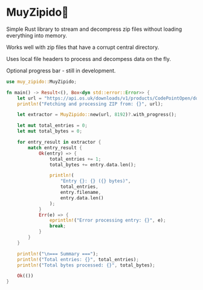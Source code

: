 # MuyZipido💨

Simple Rust library to stream and decompress zip files without loading everything into memory.

Works well with zip files that have a corrupt central directory.

Uses local file headers to process and decompess data on the fly.

Optional progress bar - still in development.

```rust
use muy_zipido::MuyZipido;

fn main() -> Result<(), Box<dyn std::error::Error>> {
    let url = "https://api.os.uk/downloads/v1/products/CodePointOpen/downloads?area=GB&format=GeoPackage&redirect";
    println!("Fetching and processing ZIP from: {}", url);

    let extractor = MuyZipido::new(url, 8192)?.with_progress();

    let mut total_entries = 0;
    let mut total_bytes = 0;

    for entry_result in extractor {
        match entry_result {
            Ok(entry) => {
                total_entries += 1;
                total_bytes += entry.data.len();

                println!(
                    "Entry {}: {} ({} bytes)",
                    total_entries,
                    entry.filename,
                    entry.data.len()
                );
            }
            Err(e) => {
                eprintln!("Error processing entry: {}", e);
                break;
            }
        }
    }

    println!("\n=== Summary ===");
    println!("Total entries: {}", total_entries);
    println!("Total bytes processed: {}", total_bytes);

    Ok(())
}

```
